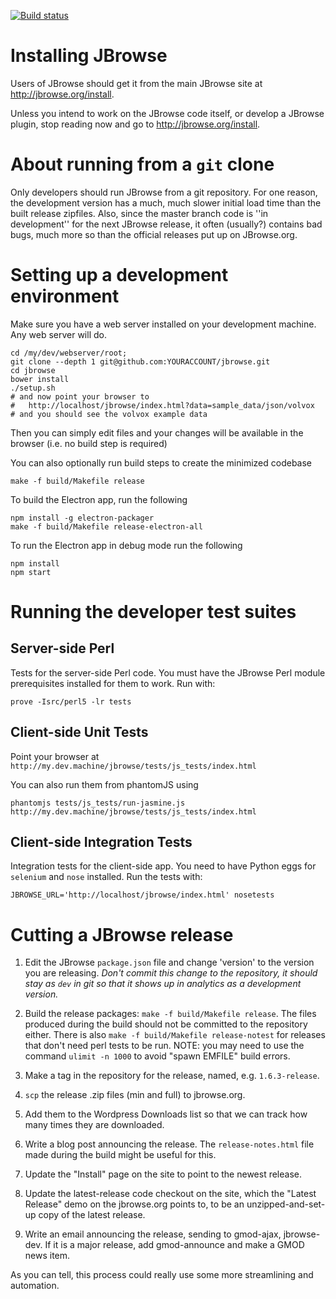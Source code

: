 [![Build status](https://travis-ci.org/GMOD/jbrowse.svg?branch=master)](https://travis-ci.org/GMOD/jbrowse)

# Installing JBrowse

Users of JBrowse should get it from the main JBrowse site at http://jbrowse.org/install.

Unless you intend to work on the JBrowse code itself, or develop a JBrowse plugin, stop reading now and go to http://jbrowse.org/install.

# About running from a `git` clone

Only developers should run JBrowse from a git repository.
For one reason, the development version has a much, much slower initial load
time than the built release zipfiles.  Also, since the master branch code is ''in development'' for the next JBrowse release, it often (usually?) contains bad bugs, much more so than the official releases put up on JBrowse.org.

# Setting up a development environment

Make sure you have a web server installed on your development machine.  Any web server will do.

    cd /my/dev/webserver/root;
    git clone --depth 1 git@github.com:YOURACCOUNT/jbrowse.git
    cd jbrowse
    bower install
    ./setup.sh
    # and now point your browser to
    #   http://localhost/jbrowse/index.html?data=sample_data/json/volvox
    # and you should see the volvox example data


Then you can simply edit files and your changes will be available in the browser (i.e. no build step is required)

You can also optionally run build steps to create the minimized codebase

    make -f build/Makefile release

To build the Electron app, run the following

    npm install -g electron-packager
    make -f build/Makefile release-electron-all

To run the Electron app in debug mode run the following

    npm install
    npm start

# Running the developer test suites

## Server-side Perl

Tests for the server-side Perl code.  You must have the JBrowse Perl
module prerequisites installed for them to work.  Run with:

    prove -Isrc/perl5 -lr tests

## Client-side Unit Tests

Point your browser at `http://my.dev.machine/jbrowse/tests/js_tests/index.html`

You can also run them from phantomJS using

    phantomjs tests/js_tests/run-jasmine.js http://my.dev.machine/jbrowse/tests/js_tests/index.html

## Client-side Integration Tests

Integration tests for the client-side app.  You need to have Python
eggs for `selenium` and `nose` installed.  Run the tests with:

    JBROWSE_URL='http://localhost/jbrowse/index.html' nosetests


# Cutting a JBrowse release

1. Edit the JBrowse `package.json` file and change 'version' to the version you are releasing.  *Don't commit this change to the repository, it should stay as `dev` in git so that it shows up in analytics as a development version.*

2. Build the release packages: `make -f build/Makefile release`.  The files produced during the build should not be committed to the repository either. There is also `make -f build/Makefile release-notest` for releases that don't need perl tests to be run. NOTE: you may need to use the command `ulimit -n 1000` to avoid "spawn EMFILE" build errors.

3. Make a tag in the repository for the release, named, e.g. `1.6.3-release`.

4. `scp` the release .zip files (min and full) to jbrowse.org.

5. Add them to the Wordpress Downloads list so that we can track how
many times they are downloaded.

6. Write a blog post announcing the release.  The `release-notes.html`
file made during the build might be useful for this.

7. Update the "Install" page on the site to point to the newest release.

8. Update the latest-release code checkout on the site, which the "Latest Release" demo on the jbrowse.org points to, to be an unzipped-and-set-up copy of the latest release.

9. Write an email announcing the release, sending to gmod-ajax,
jbrowse-dev.  If it is a major release, add gmod-announce and make a GMOD news item.

As you can tell, this process could really use some more streamlining and automation.
